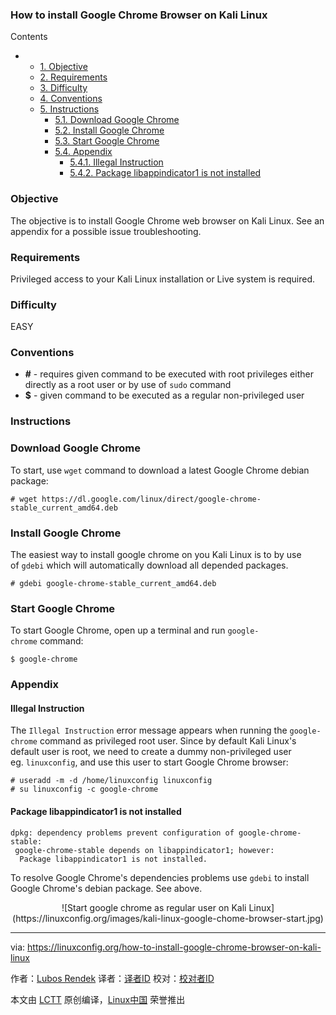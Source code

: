 ### How to install Google Chrome Browser on Kali Linux


Contents

*   *   [1. Objective][7]
    *   [2. Requirements][8]
    *   [3. Difficulty][9]
    *   [4. Conventions][10]
    *   [5. Instructions][11]
        *   [5.1. Download Google Chrome][3]
        *   [5.2. Install Google Chrome][4]
        *   [5.3. Start Google Chrome][5]
        *   [5.4. Appendix][6]
            *   [5.4.1. Illegal Instruction][1]
            *   [5.4.2. Package libappindicator1 is not installed][2]

### Objective

The objective is to install Google Chrome web browser on Kali Linux. See an appendix for a possible issue troubleshooting.

### Requirements

Privileged access to your Kali Linux installation or Live system is required.

### Difficulty

EASY

### Conventions

*   **#** - requires given command to be executed with root privileges either directly as a root user or by use of `sudo` command
*   **$** - given command to be executed as a regular non-privileged user

### Instructions

### Download Google Chrome

To start, use `wget` command to download a latest Google Chrome debian package:
```
# wget https://dl.google.com/linux/direct/google-chrome-stable_current_amd64.deb
```

### Install Google Chrome

The easiest way to install google chrome on you Kali Linux is to by use of `gdebi` which will automatically download all depended packages.
```
# gdebi google-chrome-stable_current_amd64.deb
```

### Start Google Chrome

To start Google Chrome, open up a terminal and run `google-chrome` command:
```
$ google-chrome
```

### Appendix

#### Illegal Instruction

The `Illegal Instruction` error message appears when running the `google-chrome` command as privileged root user. Since by default Kali Linux's default user is root, we need to create a dummy non-privileged user eg. `linuxconfig`, and use this user to start Google Chrome browser:
```
# useradd -m -d /home/linuxconfig linuxconfig
# su linuxconfig -c google-chrome
```

#### Package libappindicator1 is not installed

```
dpkg: dependency problems prevent configuration of google-chrome-stable:
 google-chrome-stable depends on libappindicator1; however:
  Package libappindicator1 is not installed.
```
To resolve Google Chrome's dependencies problems use `gdebi` to install Google Chrome's debian package. See above. 

<center style="box-sizing: inherit;">
 ![Start google chrome as regular user on Kali Linux](https://linuxconfig.org/images/kali-linux-google-chome-browser-start.jpg) 
</center>

--------------------------------------------------------------------------------

via: https://linuxconfig.org/how-to-install-google-chrome-browser-on-kali-linux

作者：[Lubos Rendek][a]
译者：[译者ID](https://github.com/译者ID)
校对：[校对者ID](https://github.com/校对者ID)

本文由 [LCTT](https://github.com/LCTT/TranslateProject) 原创编译，[Linux中国](https://linux.cn/) 荣誉推出

[a]:https://linuxconfig.org/how-to-install-google-chrome-browser-on-kali-linux
[1]:https://linuxconfig.org/how-to-install-google-chrome-browser-on-kali-linux#h5-4-1-illegal-instruction
[2]:https://linuxconfig.org/how-to-install-google-chrome-browser-on-kali-linux#h5-4-2-package-libappindicator1-is-not-installed
[3]:https://linuxconfig.org/how-to-install-google-chrome-browser-on-kali-linux#h5-1-download-google-chrome
[4]:https://linuxconfig.org/how-to-install-google-chrome-browser-on-kali-linux#h5-2-install-google-chrome
[5]:https://linuxconfig.org/how-to-install-google-chrome-browser-on-kali-linux#h5-3-start-google-chrome
[6]:https://linuxconfig.org/how-to-install-google-chrome-browser-on-kali-linux#h5-4-appendix
[7]:https://linuxconfig.org/how-to-install-google-chrome-browser-on-kali-linux#h1-objective
[8]:https://linuxconfig.org/how-to-install-google-chrome-browser-on-kali-linux#h2-requirements
[9]:https://linuxconfig.org/how-to-install-google-chrome-browser-on-kali-linux#h3-difficulty
[10]:https://linuxconfig.org/how-to-install-google-chrome-browser-on-kali-linux#h4-conventions
[11]:https://linuxconfig.org/how-to-install-google-chrome-browser-on-kali-linux#h5-instructions
